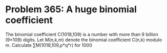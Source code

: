 # Problem 365: A huge binomial coefficient
The binomial coefficient C(1018,109) is a number with more than 9
billion (9×109) digits. Let M(n,k,m) denote the binomial coefficient
C(n,k) modulo m. Calculate ∑M(1018,109,p\*q\*r) for 1000
